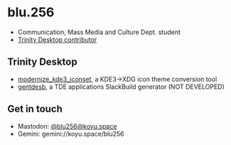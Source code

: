 # blu.256
* Communication, Mass Media and Culture Dept. student
* [Trinity Desktop contributor](https://mirror.git.trinitydesktop.org/gitea/blu.256)

## Trinity Desktop
* [modernize_kde3_iconset](https://github.com/blu256/modernize_kde3_iconset), a KDE3->XDG icon theme conversion tool
* [gentdesb](https://github.com/blu256/tde-slackbuild-gen), a TDE applications SlackBuild generator (NOT DEVELOPED)

## Get in touch
* Mastodon: [@blu256@koyu.space](https://koyu.space/@blu256)
* Gemini:   gemini://koyu.space/blu256

